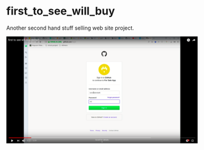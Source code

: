 # first_to_see_will_buy
Another second hand stuff selling web site project.




[![DEMO VIDEO](first_to_see_will_buy_demo.png)](https://youtu.be/JASbKDrm7bY)
